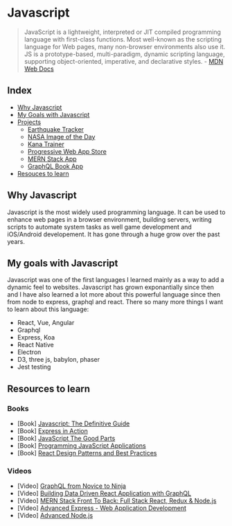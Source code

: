 # Javascript

> JavaScript is a lightweight, interpreted or JIT compiled programming language
> with first-class functions. Most well-known as the scripting language for
> Web pages, many non-browser environments also use it. JS is a prototype-based,
> multi-paradigm, dynamic scripting language, supporting object-oriented,
> imperative, and declarative styles. -
> [MDN Web Docs](https://developer.mozilla.org/bm/docs/Web/JavaScript)

## Index
- [Why Javascript](#why-javascript)
- [My Goals with Javascript](#my-goals-with-javascript)
- [Projects](#)
    - [Earthquake Tracker](https://github.com/alexanderluna/earthquake-tracker)
    - [NASA Image of the Day](https://github.com/alexanderluna/nasa-udacity)
    - [Kana Trainer](https://github.com/alexanderluna/kana-trainer)
    - [Progressive Web App Store](https://github.com/alexanderluna/pwa-app-store)
    - [MERN Stack App](https://github.com/alexanderluna/javascript_box/tree/master/express/mern_stack)
    - [GraphQL Book App](https://github.com/alexanderluna/javascript_box/tree/master/express/graphql-book-project)
- [Resouces to learn](#resources-to-learn)

## Why Javascript

Javascript is the most widely used programming language. It can be used to
enhance web pages in a browser environment, building servers, writing scripts
to automate system tasks as well game development and iOS/Android developement.
It has gone through a huge grow over the past years.

## My goals with Javascript

Javascript was one of the first languages I learned mainly as a way to add a
dynamic feel to websites. Javascript has grown exponantially since then and I
have also learned a lot more about this powerful language since then from node
to express, graphql and react. There so many more things I want to learn about
this language:

- React, Vue, Angular
- Graphql
- Express, Koa
- React Native
- Electron
- D3, three js, babylon, phaser
- Jest testing

## Resources to learn

### Books

- [Book] [Javascript: The Definitive Guide](https://www.amazon.com/JavaScript-Definitive-Guide-Activate-Guides/dp/0596805527/ref=sr_1_1?ie=UTF8&qid=1541282827&sr=8-1&keywords=Javascript%3A+The+Definitive+Guide&dpID=51WD-F3GobL&preST=_SX218_BO1,204,203,200_QL40_&dpSrc=srch)
- [Book] [Express in Action](https://www.amazon.com/Express-Action-Writing-building-applications/dp/1617292427/ref=sr_1_1?ie=UTF8&qid=1541282856&sr=8-1&keywords=Express+in+Action&dpID=51SavsoSFIL&preST=_SX218_BO1,204,203,200_QL40_&dpSrc=srch)
- [Book] [JavaScript The Good Parts](https://www.amazon.com/JavaScript-Good-Parts-Douglas-Crockford/dp/0596517742/ref=sr_1_1?ie=UTF8&qid=1541282874&sr=8-1&keywords=JavaScript+The+Good+Parts&dpID=5131OWtQRaL&preST=_SX218_BO1,204,203,200_QL40_&dpSrc=srch)
- [Book] [Programming JavaScript Applications](https://www.amazon.com/Programming-JavaScript-Applications-Architecture-Libraries/dp/1491950293/ref=sr_1_1?ie=UTF8&qid=1541282892&sr=8-1&keywords=Programming+JavaScript+Applications)
- [Book] [React Design Patterns and Best Practices](https://www.amazon.com/React-Design-Patterns-Best-Practices/dp/1786464535/ref=sr_1_1_sspa?ie=UTF8&qid=1541282916&sr=8-1-spons&keywords=React+Design+Patterns+and+Best+Practices&psc=1)

### Videos

- [Video] [GraphQL from Novice to Ninja](https://www.youtube.com/watch?v=Y0lDGjwRYKw&list=PL4cUxeGkcC9iK6Qhn-QLcXCXPQUov1U7f)
- [Video] [Building Data Driven React Application with GraphQL](https://www.pluralsight.com/courses/react-apps-with-relay-graphql-flux)
- [Video] [MERN Stack Front To Back: Full Stack React, Redux & Node.js](https://www.udemy.com/mern-stack-front-to-back/)
- [Video] [Advanced Express - Web Application Development](https://www.lynda.com/Express-js-tutorials/Mastering-Express-Web-Application-Development/521234-2.html)
- [Video] [Advanced Node.js](https://www.pluralsight.com/courses/nodejs-advanced)
